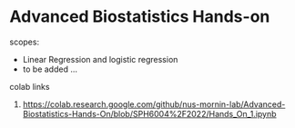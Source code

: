 # Advanced Biostatistics Hands-on

scopes:
  * Linear Regression and logistic regression
  * to be added ... 
  
colab links
1.  https://colab.research.google.com/github/nus-mornin-lab/Advanced-Biostatistics-Hands-On/blob/SPH6004%2F2022/Hands_On_1.ipynb